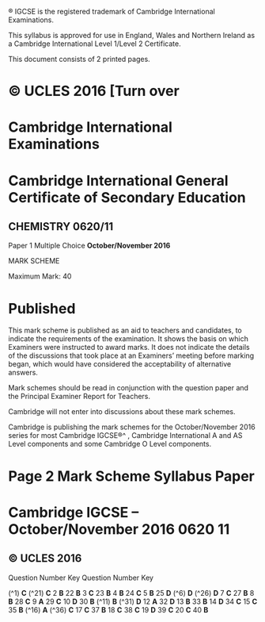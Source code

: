 ® IGCSE is the registered trademark of Cambridge International Examinations. 

 This syllabus is approved for use in England, Wales and Northern Ireland as a Cambridge International Level 1/Level 2 Certificate. 

 This document consists of 2 printed pages. 

# © UCLES 2016 [Turn over 

# Cambridge International Examinations 

# Cambridge International General Certificate of Secondary Education 

## CHEMISTRY 0620/11 

Paper 1 Multiple Choice **October/November 2016** 

MARK SCHEME 

Maximum Mark: 40 

# Published 

This mark scheme is published as an aid to teachers and candidates, to indicate the requirements of the examination. It shows the basis on which Examiners were instructed to award marks. It does not indicate the details of the discussions that took place at an Examiners’ meeting before marking began, which would have considered the acceptability of alternative answers. 

Mark schemes should be read in conjunction with the question paper and the Principal Examiner Report for Teachers. 

Cambridge will not enter into discussions about these mark schemes. 

Cambridge is publishing the mark schemes for the October/November 2016 series for most Cambridge IGCSE®^ , Cambridge International A and AS Level components and some Cambridge O Level components. 


# Page 2 Mark Scheme Syllabus Paper 

# Cambridge IGCSE – October/November 2016 0620 11 

## © UCLES 2016 

 Question Number Key Question Number Key 

(^1) **C** (^21) **C** 2 **B** 22 **B** 3 **C** 23 **B** 4 **B** 24 **C** 5 **B** 25 **D** (^6) **D** (^26) **D** 7 **C** 27 **B** 8 **B** 28 **C** 9 **A** 29 **C** 10 **D** 30 **B** (^11) **B** (^31) **D** 12 **A** 32 **D** 13 **B** 33 **B** 14 **D** 34 **C** 15 **C** 35 **B** (^16) **A** (^36) **C** 17 **C** 37 **B** 18 **C** 38 **C** 19 **D** 39 **C** 20 **C** 40 **B** 


